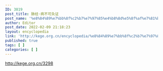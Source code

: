 ```yaml
---
ID: 3819
post_title: 脉经·病不可灸证
post_name: '%e8%84%89%e7%bb%8f%c2%b7%e7%97%85%e4%b8%8d%e5%8f%af%e7%81%b8%e8%af%81'
author: Editor
post_date: 2022-02-09 21:18:23
layout: encyclopedia
link: 'http://kege.org.cn/encyclopedia/%e8%84%89%e7%bb%8f%c2%b7%e7%97%85%e4%b8%8d%e5%8f%af%e7%81%b8%e8%af%81'
published: true
tags: [ ]
categories: [ ]
---
```

http://kege.org.cn/3298